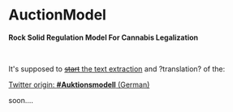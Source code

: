 # AuctionModel
**Rock Solid Regulation Model For Cannabis Legalization**

<br>

It's supposed to [~~start~~ the text extraction](https://github.com/CannaParts/AuctionModel/blob/main/RawFromTwitter..txt) and ?translation? of the:  

[Twitter origin: **#Auktionsmodell** (German)](https://twitter.com/PeterNorml/status/1450430050281603075)  

soon....
